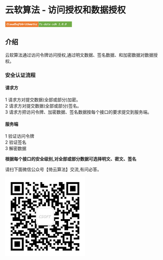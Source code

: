 # 云软算法 - 访问授权和数据授权

![title](https://raw.githubusercontent.com/yunsoft-design/image/LICENSE/ys_readme_title.png)

## 介绍
云软算法通过访问令牌访问授权,通过明文数据、签名数据、和加密数据对数据授权。</br>
### 安全认证流程
#### 请求方
1 请求方对提交数据(全部或部分)加密。</br>
2 请求方对提交数据(全部或部分)签名。</br>
3 请求方把访问令牌、加密数据、签名数据按每个接口的要求提交到服务端。</br>
#### 服务端
1 验证访问令牌</br>
2 验证签名</br>
3 解密数据</br>

**根据每个接口的安全级别,对全部或部分数据可选择明文、密文、签名**

请扫下面微信公众号【倚云算法】交流,有问必答。</br>

![qrcode](https://raw.githubusercontent.com/yunsoft-design/image/LICENSE/ys_wechat_qrcode.jpg)


